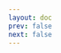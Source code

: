 ```yaml
---
layout: doc
prev: false
next: false
---
```


<CustomItemBox :item="{
  name: '树枝',
  icon: '/wiki/item/twig.png',
  type: '素材',
  description: '',
  params: {
    stack: 20,
    durability: -1 
  },
  obtain: {
    found: [],
    npc: [],
    shop: [],
    gardening: []
  }
}" />
